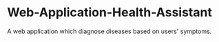 # Web-Application-Health-Assistant
A web application which diagnose diseases based on users' symptoms. 
